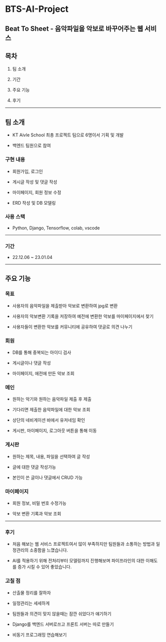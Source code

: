 # BTS-AI-Project



## Beat To Sheet - 음악파일을 악보로 바꾸어주는 웹 서비스


## 목차

1. 팀 소개

2. 기간

3. 주요 기능

4. 후기

---

## 팀 소개

- KT Aivle School 최총 프로젝트 팀으로 6명이서 기획 및 개발

- 백엔드 팀원으로 참여

### 구현 내용

- 회원가입, 로그인

- 게시글 작성 및 댓글 작성

- 마이페이지, 회원 정보 수정

- ERD 작성 및 DB 모델링

### 사용 스택

- Python, Django, Tensorflow, colab, vscode

---

### 기간

- 22.12.06 ~ 23.01.04

---

## 주요 기능

### 목표

- 사용자의 음악파일을 제출받아 악보로 변환하여 jpg로 변환

- 사용자의 악보변환 기록을 저장하여 예전에 변환한 악보를 마이페이지에서 찾기

- 사용자들이 변환한 악보를 커뮤니티에 공유하여 댓글로 의견 나누기

### 회원

- DB를 통해 중복되는 아이디 검사

- 게시글이나 댓글 작성

- 마이페이지, 에전에 만든 악보 조회

### 메인

- 원하는 악기와 원하는 음악파일 제출 후 제출

- 기다리면 제출한 음악파일에 대한 악보 조회

- 상단의 네비게이션 바에서 유저네임 확인

- 게시판, 마이페이지, 로그아웃 버튼을 통해 이동

### 게시판

- 원하는 제목, 내용, 파일을 선택하여 글 작성

- 글에 대한 댓글 작성가능

- 본인이 쓴 글이나 댓글에서 CRUD 가능

### 마이페이지

- 회원 정보, 비밀 번호 수정가능

- 악보 변환 기록과 악보 조회

---

### 후기

- 처음 해보는 웹 서비스 프로젝트여서 많이 부족하지만 팀원들과 소통하는 방법과 일정관리의 소중함을 느꼈습니다.

- AI를 적용하기 위해 전처리부터 모델링까지 진행해보며 파이프라인의 대한 이해도를 증가 시킬 수 있어 좋았습니다.

### 고칠 점

- 산출물 정리를 잘하자

- 일정관리는 세세하게

- 팀원들과 의견이 맞지 않을때는 잠깐 쉬었다가 얘기하기

- Django를 백엔드 서버로쓰고 프론트 서버는 따로 만들기

- 비동기 프로그래밍 연습해보기
